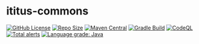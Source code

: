 # ititus-commons

[![GitHub License](https://img.shields.io/github/license/iTitus/commons)](https://github.com/iTitus/commons/blob/master/LICENSE)
[![Repo Size](https://img.shields.io/github/repo-size/iTitus/commons.svg)](https://github.com/iTitus/commons)
[![Maven Central](https://img.shields.io/maven-central/v/io.github.ititus/ititus-commons.svg?label=Maven%20Central)](https://search.maven.org/search?q=g:%22io.github.ititus%22%20AND%20a:%22ititus-commons%22)
[![Gradle Build](https://github.com/iTitus/commons/workflows/Gradle%20Build/badge.svg)](https://github.com/iTitus/commons/actions?query=workflow%3A%22Gradle+Build%22)
[![CodeQL](https://github.com/iTitus/commons/workflows/CodeQL/badge.svg)](https://github.com/iTitus/commons/actions?query=workflow%3ACodeQL)
[![Total alerts](https://img.shields.io/lgtm/alerts/g/iTitus/commons.svg?logo=lgtm&logoWidth=18)](https://lgtm.com/projects/g/iTitus/commons/alerts/)
[![Language grade: Java](https://img.shields.io/lgtm/grade/java/g/iTitus/commons.svg?logo=lgtm&logoWidth=18)](https://lgtm.com/projects/g/iTitus/commons/context:java)

